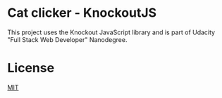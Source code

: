 # Cat clicker - KnockoutJS

This project uses the Knockout JavaScript library and is part of Udacity
"Full Stack Web Developer" Nanodegree.

# License
[MIT](LICENSE)
